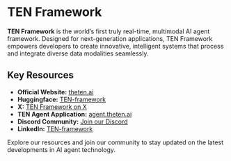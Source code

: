 # TEN Framework

**TEN Framework** is the world’s first truly real-time, multimodal AI agent framework. Designed for next-generation applications, TEN Framework empowers developers to create innovative, intelligent systems that process and integrate diverse data modalities seamlessly.

## Key Resources

- **Official Website:** [theten.ai](https://www.theten.ai/)
- **Huggingface:** [TEN-framework](https://huggingface.co/TEN-framework)
- **X:** [TEN Framework on X](https://x.com/tenframework)
- **TEN Agent Application:** [agent.theten.ai](https://agent.theten.ai/)
- **Discord Community:** [Join our Discord](https://discord.gg/VnPftUzAMJ)
- **LinkedIn:** [TEN-framework](https://www.linkedin.com/company/ten-framework/)

Explore our resources and join our community to stay updated on the latest developments in AI agent technology.
